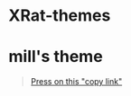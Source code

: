 # XRat-themes

# mill's theme
> [Press on this "copy link"](<https://raw.githubusercontent.com/UndefinedClear/XRat-themes/refs/heads/main/photo_2025-01-30_18-07-01.png>)
